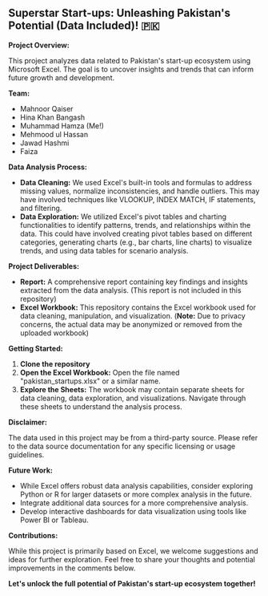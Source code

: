 ## Superstar Start-ups: Unleashing Pakistan's Potential (Data Included)! 🇵🇰

**Project Overview:**

This project analyzes data related to Pakistan's start-up ecosystem using Microsoft Excel. The goal is to uncover insights and trends that can inform future growth and development. 

**Team:**

* Mahnoor Qaiser
* Hina Khan Bangash
* Muhammad Hamza (Me!)
* Mehmood ul Hassan
* Jawad Hashmi
* Faiza

**Data Analysis Process:**

* **Data Cleaning:** We used Excel's built-in tools and formulas to address missing values, normalize inconsistencies, and handle outliers. This may have involved techniques like VLOOKUP, INDEX MATCH, IF statements, and filtering.
* **Data Exploration:** We utilized Excel's pivot tables and charting functionalities to identify patterns, trends, and relationships within the data. This could have involved creating pivot tables based on different categories, generating charts (e.g., bar charts, line charts) to visualize trends, and using data tables for scenario analysis.

**Project Deliverables:**

* **Report:** A comprehensive report containing key findings and insights extracted from the data analysis. (This report is not included in this repository)
* **Excel Workbook:** This repository contains the Excel workbook used for data cleaning, manipulation, and visualization. (**Note:** Due to privacy concerns, the actual data may be anonymized or removed from the uploaded workbook)

**Getting Started:**

1. **Clone the repository** 
2. **Open the Excel Workbook:** Open the file named "pakistan_startups.xlsx" or a similar name.
3. **Explore the Sheets:** The workbook may contain separate sheets for data cleaning, data exploration, and visualizations. Navigate through these sheets to understand the analysis process.

**Disclaimer:**

The data used in this project may be from a third-party source. Please refer to the data source documentation for any specific licensing or usage guidelines.

**Future Work:**

* While Excel offers robust data analysis capabilities, consider exploring Python or R for larger datasets or more complex analysis in the future.
* Integrate additional data sources for a more comprehensive analysis.
* Develop interactive dashboards for data visualization using tools like Power BI or Tableau.

**Contributions:**

While this project is primarily based on Excel, we welcome suggestions and ideas for further exploration. Feel free to share your thoughts and potential improvements in the comments below.

**Let's unlock the full potential of Pakistan's start-up ecosystem together!**
